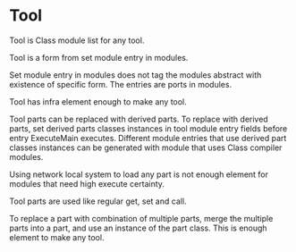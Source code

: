 # Tool

Tool is Class module list for any tool.

Tool is a form from set module entry in modules.

Set module entry in modules does not tag the modules abstract with existence of specific form.
The entries are ports in modules.

Tool has infra element enough to make any tool.

Tool parts can be replaced with derived parts.
To replace with derived parts, set derived parts classes instances in tool module entry fields before entry ExecuteMain executes.
Different module entries that use derived part classes instances can be generated with module that uses Class compiler modules.

Using network local system to load any part is not enough element for modules that need high execute certainty.

Tool parts are used like regular get, set and call.

To replace a part with combination of multiple parts, merge the multiple parts into a part, and use an instance of the part class.
This is enough element to make any tool.